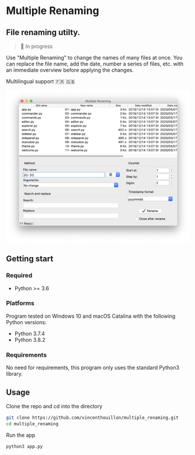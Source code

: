 # Multiple Renaming

## File renaming utilty.

> :construction: In progress

Use "Multiple Renaming" to change the names of many files at once. You can replace the file name, add the date, number a series of files, etc. with an immediate overview before applying the changes.

Multilingual support :fr: :gb:

![Screenshot](img/screenshot.png)

## Getting start

### Required

- Python >= 3.6

### Platforms

Program tested on Windows 10 and macOS Catalina with the following Python versions:

- Python 3.7.4
- Python 3.8.2

### Requirements

No need for requirements, this program only uses the standard Python3 library.

## Usage

Clone the repo and cd into the directory

```bash
git clone https://github.com/vincenthouillon/multiple_renaming.git
cd multiple_renaming
```

Run the app

```bash
python3 app.py
```
